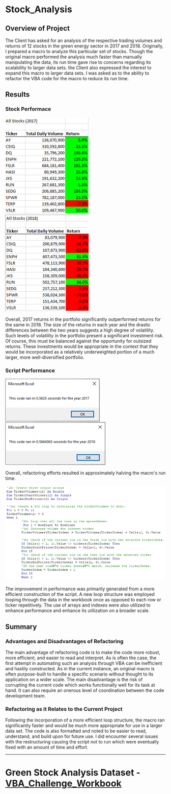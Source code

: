 # Stock_Analysis

## Overview of Project
The Client has asked for an analysis of the respective trading volumes and returns of 12 stocks in the green energy sector in 2017 and 2018. Originally, I prepared a macro to analyze this particular set of stocks.  Though the original macro performed the analysis much faster than manually manipulating the data, its run time gave rise to concerns regarding its scalability to larger data sets. the Client also expressed the interest to expand this macro to larger data sets. I was asked as to the ability to refactor the VBA code for the macro to reduce its run time. 

## Results
### Stock Performace
![2017_Returns](/Resources/2017_Returns.png)
![2018_Returns](/Resources/2018_Returns.png)

Overall, 2017 returns in the portfolio significantly outperformed returns for the same in 2018. The size of the returns in each year and the drastic differences between the two years suggests a high degree of volatility.  Such levels of volatility in the portfolio present a significant investment risk. Of course, this must be balanced against the opportunity for outsized returns. These investments would be appropriate in the context that they would be incorporated as a relatively underweighted portion of a much larger, more well-diversified portfolio.

### Script Performance
![2017_Refactored_Runtime](/Resources/2017_Runtime.png)
![2018_Refactored_Runtime](/Resources/2018_Runtime.png)

Overall, refactoring efforts resulted in approximately halving the macro's run time. 

![Refactored_Loop](/Resources/Refactored_Loop.png)

The improvement in performance was primarily generated from a more efficient construction of the script. A new loop structure was employed looping through the data in the workbook once as opposed to each row or ticker repetitively. The use of arrays and indexes were also utilized to enhance performance and enhance its utilization on a broader scale. 

## Summary
### Advantages and Disadvantages of Refactoring
The main advantage of refactoring code is to make the code more robust, more efficient, and easier to read and interpret. As is often the case, the first attempt in automating such an analysis through VBA can be inefficient and hastily constructed. As in the current instance, an original macro is often purpose-built to handle a specific scenario without thought to its application on a wider scale. The main disadvantage is the risk of corrupting the current code which works functionally well for its task at hand. It can also require an onerous level of coordination between the code development team. 

### Refactoring as it Relates to the Current Project
Following the incorporation of a more efficient loop structure, the macro ran significantly faster and would be much more appropriate for use in a larger data set. The code is also formatted and noted to be easier to read, understand, and build upon for future use. I did encounter several issues with the restructuring causing the script not to run which were eventually fixed with an amount of time and effort. 

---
# Green Stock Analysis Dataset - [VBA_Challenge_Workbook](VBA_Challenge.xlsm)
